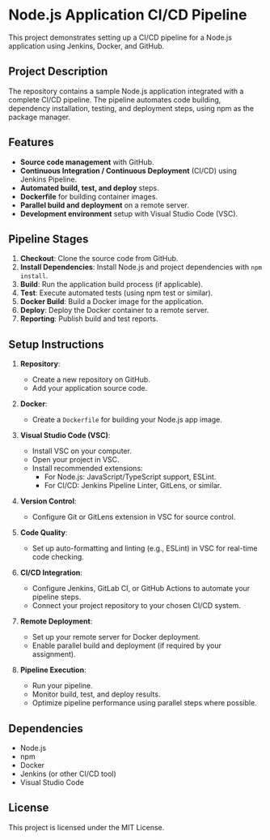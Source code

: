# Node.js Application CI/CD Pipeline

This project demonstrates setting up a CI/CD pipeline for a Node.js application using Jenkins, Docker, and GitHub.

## Project Description

The repository contains a sample Node.js application integrated with a complete CI/CD pipeline. The pipeline automates code building, dependency installation, testing, and deployment steps, using npm as the package manager.

## Features

- **Source code management** with GitHub.
- **Continuous Integration / Continuous Deployment** (CI/CD) using Jenkins Pipeline.
- **Automated build, test, and deploy** steps.
- **Dockerfile** for building container images.
- **Parallel build and deployment** on a remote server.
- **Development environment** setup with Visual Studio Code (VSC).

## Pipeline Stages

1. **Checkout**: Clone the source code from GitHub.
2. **Install Dependencies**: Install Node.js and project dependencies with `npm install`.
3. **Build**: Run the application build process (if applicable).
4. **Test**: Execute automated tests (using npm test or similar).
5. **Docker Build**: Build a Docker image for the application.
6. **Deploy**: Deploy the Docker container to a remote server.
7. **Reporting**: Publish build and test reports.

## Setup Instructions

1. **Repository**:  
   - Create a new repository on GitHub.  
   - Add your application source code.

2. **Docker**:  
   - Create a `Dockerfile` for building your Node.js app image.

3. **Visual Studio Code (VSC)**:  
   - Install VSC on your computer.
   - Open your project in VSC.
   - Install recommended extensions:
     - For Node.js: JavaScript/TypeScript support, ESLint.
     - For CI/CD: Jenkins Pipeline Linter, GitLens, or similar.

4. **Version Control**:  
   - Configure Git or GitLens extension in VSC for source control.

5. **Code Quality**:  
   - Set up auto-formatting and linting (e.g., ESLint) in VSC for real-time code checking.

6. **CI/CD Integration**:  
   - Configure Jenkins, GitLab CI, or GitHub Actions to automate your pipeline steps.
   - Connect your project repository to your chosen CI/CD system.

7. **Remote Deployment**:  
   - Set up your remote server for Docker deployment.
   - Enable parallel build and deployment (if required by your assignment).

8. **Pipeline Execution**:  
   - Run your pipeline.
   - Monitor build, test, and deploy results.
   - Optimize pipeline performance using parallel steps where possible.

## Dependencies

- Node.js
- npm
- Docker
- Jenkins (or other CI/CD tool)
- Visual Studio Code

## License

This project is licensed under the MIT License.

